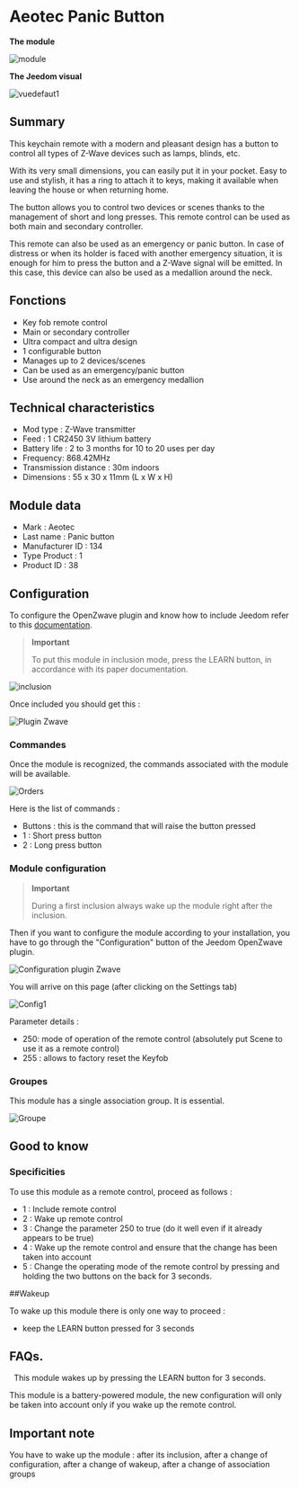 # Aeotec Panic Button

**The module**

![module](images/aeotec.panicbutton/module.jpg)

**The Jeedom visual**

![vuedefaut1](images/aeotec.panicbutton/vuedefaut1.jpg)

## Summary

This keychain remote with a modern and pleasant design has a button to control all types of Z-Wave devices such as lamps, blinds, etc.

With its very small dimensions, you can easily put it in your pocket. Easy to use and stylish, it has a ring to attach it to keys, making it available when leaving the house or when returning home.

The button allows you to control two devices or scenes thanks to the management of short and long presses. This remote control can be used as both main and secondary controller.

This remote can also be used as an emergency or panic button. In case of distress or when its holder is faced with another emergency situation, it is enough for him to press the button and a Z-Wave signal will be emitted. In this case, this device can also be used as a medallion around the neck.

## Fonctions

-   Key fob remote control
-   Main or secondary controller
-   Ultra compact and ultra design
-   1 configurable button
-   Manages up to 2 devices/scenes
-   Can be used as an emergency/panic button
-   Use around the neck as an emergency medallion

## Technical characteristics

-   Mod type : Z-Wave transmitter
-   Feed : 1 CR2450 3V lithium battery
-   Battery life : 2 to 3 months for 10 to 20 uses per day
-   Frequency: 868.42MHz
-   Transmission distance : 30m indoors
-   Dimensions : 55 x 30 x 11mm (L x W x H)

## Module data

-   Mark : Aeotec
-   Last name : Panic button
-   Manufacturer ID : 134
-   Type Product : 1
-   Product ID : 38

## Configuration

To configure the OpenZwave plugin and know how to include Jeedom refer to this [documentation](https://doc.jeedom.com/en_US/plugins/automation%20protocol/openzwave/).

> **Important**
>
> To put this module in inclusion mode, press the LEARN button, in accordance with its paper documentation.

![inclusion](images/aeotec.panicbutton/inclusion.jpg)

Once included you should get this :

![Plugin Zwave](images/aeotec.panicbutton/information.jpg)

### Commandes

Once the module is recognized, the commands associated with the module will be available.

![Orders](images/aeotec.panicbutton/commandes.jpg)

Here is the list of commands :

-   Buttons : this is the command that will raise the button pressed
  - 1 : Short press button
  - 2 : Long press button

### Module configuration

> **Important**
>
> During a first inclusion always wake up the module right after the inclusion.

Then if you want to configure the module according to your installation, you have to go through the "Configuration" button of the Jeedom OpenZwave plugin.

![Configuration plugin Zwave](images/plugin/bouton_configuration.jpg)

You will arrive on this page (after clicking on the Settings tab)

![Config1](images/aeotec.panicbutton/config1.jpg)

Parameter details :

-   250: mode of operation of the remote control (absolutely put Scene to use it as a remote control)
-   255 : allows to factory reset the Keyfob

### Groupes

This module has a single association group. It is essential.

![Groupe](images/aeotec.panicbutton/groupe.jpg)

## Good to know

### Specificities

To use this module as a remote control, proceed as follows :

-   1 : Include remote control
-   2 : Wake up remote control
-   3 : Change the parameter 250 to true (do it well even if it already appears to be true)
-   4 : Wake up the remote control and ensure that the change has been taken into account
-   5 : Change the operating mode of the remote control by pressing and holding the two buttons on the back for 3 seconds.

##Wakeup

To wake up this module there is only one way to proceed :

-   keep the LEARN button pressed for 3 seconds

## FAQs.
 
This module wakes up by pressing the LEARN button for 3 seconds.

This module is a battery-powered module, the new configuration will only be
taken into account only if you wake up the remote control.

## Important note

You have to wake up the module : after its inclusion, after a change of configuration, after a change of wakeup, after a change of association groups
